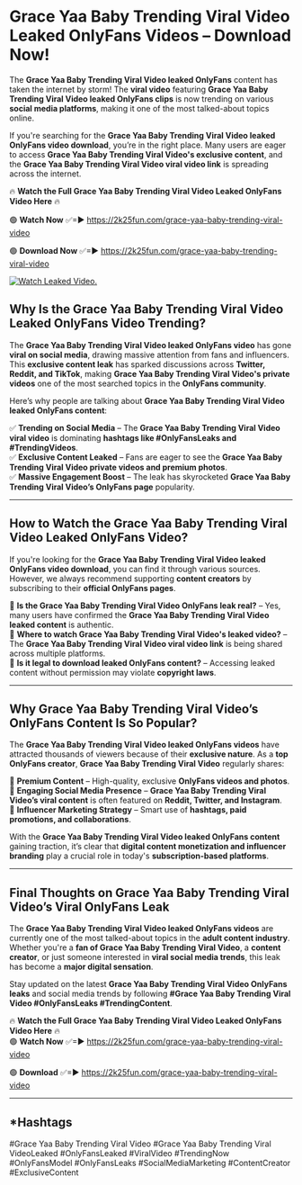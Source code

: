 # Grace Yaa Baby Trending Viral Video Leaked OnlyFans Videos – Download Now!

The **Grace Yaa Baby Trending Viral Video leaked OnlyFans** content has taken the internet by storm! The **viral video** featuring **Grace Yaa Baby Trending Viral Video leaked OnlyFans clips** is now trending on various **social media platforms**, making it one of the most talked-about topics online.  

If you're searching for the **Grace Yaa Baby Trending Viral Video leaked OnlyFans video download**, you’re in the right place. Many users are eager to access **Grace Yaa Baby Trending Viral Video's exclusive content**, and the **Grace Yaa Baby Trending Viral Video viral video link** is spreading across the internet.  

🔥 **Watch the Full Grace Yaa Baby Trending Viral Video Leaked OnlyFans Video Here** 🔥  

🟢 **Watch Now** ✅=► https://2k25fun.com/grace-yaa-baby-trending-viral-video

🟢 **Download Now** ✅=► https://2k25fun.com/grace-yaa-baby-trending-viral-video

[![Watch Leaked Video.](https://miro.medium.com/v2/resize:fit:828/format:webp/1*cilzJN44JGOrTw9NJCrNHA.gif "Watch Leaked Video")](https://2k25fun.com/grace-yaa-baby-trending-viral-video)

## **Why Is the Grace Yaa Baby Trending Viral Video Leaked OnlyFans Video Trending?**  

The **Grace Yaa Baby Trending Viral Video leaked OnlyFans video** has gone **viral on social media**, drawing massive attention from fans and influencers. This **exclusive content leak** has sparked discussions across **Twitter, Reddit, and TikTok**, making **Grace Yaa Baby Trending Viral Video's private videos** one of the most searched topics in the **OnlyFans community**.  

Here’s why people are talking about **Grace Yaa Baby Trending Viral Video leaked OnlyFans content**:  

✅ **Trending on Social Media** – The **Grace Yaa Baby Trending Viral Video viral video** is dominating **hashtags like #OnlyFansLeaks and #TrendingVideos**.  
✅ **Exclusive Content Leaked** – Fans are eager to see the **Grace Yaa Baby Trending Viral Video private videos and premium photos**.  
✅ **Massive Engagement Boost** – The leak has skyrocketed **Grace Yaa Baby Trending Viral Video’s OnlyFans page** popularity.  

---

## **How to Watch the Grace Yaa Baby Trending Viral Video Leaked OnlyFans Video?**  

If you're looking for the **Grace Yaa Baby Trending Viral Video leaked OnlyFans video download**, you can find it through various sources. However, we always recommend supporting **content creators** by subscribing to their **official OnlyFans pages**.  

🔹 **Is the Grace Yaa Baby Trending Viral Video OnlyFans leak real?** – Yes, many users have confirmed the **Grace Yaa Baby Trending Viral Video leaked content** is authentic.  
🔹 **Where to watch Grace Yaa Baby Trending Viral Video's leaked video?** – The **Grace Yaa Baby Trending Viral Video viral video link** is being shared across multiple platforms.  
🔹 **Is it legal to download leaked OnlyFans content?** – Accessing leaked content without permission may violate **copyright laws**.  

---

## **Why Grace Yaa Baby Trending Viral Video’s OnlyFans Content Is So Popular?**  

The **Grace Yaa Baby Trending Viral Video leaked OnlyFans videos** have attracted thousands of viewers because of their **exclusive nature**. As a **top OnlyFans creator**, **Grace Yaa Baby Trending Viral Video** regularly shares:  

📌 **Premium Content** – High-quality, exclusive **OnlyFans videos and photos**.  
📌 **Engaging Social Media Presence** – **Grace Yaa Baby Trending Viral Video’s viral content** is often featured on **Reddit, Twitter, and Instagram**.  
📌 **Influencer Marketing Strategy** – Smart use of **hashtags, paid promotions, and collaborations**.  

With the **Grace Yaa Baby Trending Viral Video leaked OnlyFans content** gaining traction, it’s clear that **digital content monetization and influencer branding** play a crucial role in today's **subscription-based platforms**.  

---

## **Final Thoughts on Grace Yaa Baby Trending Viral Video’s Viral OnlyFans Leak**  

The **Grace Yaa Baby Trending Viral Video leaked OnlyFans videos** are currently one of the most talked-about topics in the **adult content industry**. Whether you're a **fan of Grace Yaa Baby Trending Viral Video**, a **content creator**, or just someone interested in **viral social media trends**, this leak has become a **major digital sensation**.  

Stay updated on the latest **Grace Yaa Baby Trending Viral Video OnlyFans leaks** and social media trends by following **#Grace Yaa Baby Trending Viral Video #OnlyFansLeaks #TrendingContent**.  

🔥 **Watch the Full Grace Yaa Baby Trending Viral Video Leaked OnlyFans Video Here** 🔥  
🟢 **Watch Now** ✅=► https://2k25fun.com/grace-yaa-baby-trending-viral-video

🟢 **Download** ✅=► https://2k25fun.com/grace-yaa-baby-trending-viral-video

---

## *Hashtags
#Grace Yaa Baby Trending Viral Video #Grace Yaa Baby Trending Viral VideoLeaked #OnlyFansLeaked #ViralVideo #TrendingNow #OnlyFansModel #OnlyFansLeaks #SocialMediaMarketing #ContentCreator #ExclusiveContent  